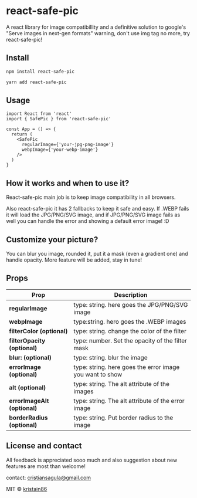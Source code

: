 # react-safe-pic

<p> A react library for image compatibillity and a definitive solution to google's "Serve images in next-gen formats" warning, don't use img tag no more, try react-safe-pic! </p>

## Install

```bash
npm install react-safe-pic
```

```bash
yarn add react-safe-pic
```

## Usage

```tsx
import React from 'react'
import { SafePic } from 'react-safe-pic'

const App = () => {
  return (
    <SafePic
      regularImage={'your-jpg-png-image'}
      webpImage={'your-webp-image'}
    />
  )
}
```

## How it works and when to use it?

<p>React-safe-pic main job is to keep image compatibility in all browsers. </p>

<p>Also react-safe-pic it has 2 fallbacks to keep it safe and easy. If .WEBP fails it will load the JPG/PNG/SVG image, and if JPG/PNG/SVG image fails as well you can handle the error and showing a default error image! :D </p>

## Customize your picture?

<p>You can blur you image, rounded it, put it a mask (even a gradient one) and handle opacity. More feature will be added, stay in tune! </p>

## Props

| Prop         | Description |
| ------------ | ----------- |
| <b>regularImage</b> | type: string. here goes the JPG/PNG/SVG image |
| <b>webpImage</b> | type:string. hero goes the .WEBP images |
| <b>filterColor (optional)</b> | type: string. change the color of the filter |
| <b>filterOpacity (optional)</b> | type: number. Set the opacity of the filter mask |
| <b>blur: (optional)</b> | type: string. blur the image |
| <b>errorImage (optional)</b> | type: string. here goes the error image you want to show |
| <b>alt (optional)</b> | type: string. The alt attribute of the images |
| <b>errorImageAlt (optional)</b> | type: string. The alt attribute of the error image |
| <b>borderRadius (optional)</b> | type: string. Put border radius to the image |

## License and contact

All feedback is appreciated sooo much and also suggestion about new features are most than welcome!

contact: cristiansagula@gmail.com

MIT © [kristain86](https://github.com/kristain86)
